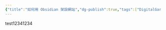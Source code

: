 ```yaml
---
{"title":"如何用 Obsidian 架設網站","dg-publish":true,"tags":["DigitalGarden","obsidian","self_learing","website_design"],"type":["🎯學習歷程檔案"],"permalink":"//test1234/","dgPassFrontmatter":true,"noteIcon":"","created":"2025-05-05T19:13:04.973+08:00","updated":"2025-05-05T19:19:31.614+08:00"}
---
```


test12341234